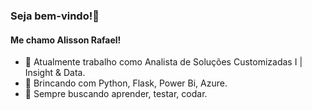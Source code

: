 ### Seja bem-vindo!👋

#### Me chamo Alisson Rafael!
- 🔭 Atualmente trabalho como Analista de Soluções Customizadas I | Insight & Data.
- 🌱 Brincando com Python, Flask, Power Bi, Azure.
- 👯 Sempre buscando aprender, testar, codar.
